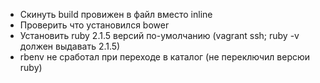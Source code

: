 * Скинуть build провижен в файл вместо inline
* Проверить что установился bower
* Установить ruby 2.1.5 версий по-умолчанию (vagrant ssh; ruby -v должен выдавать 2.1.5)
* rbenv не сработал при переходе в каталог (не переключил версюи ruby)
